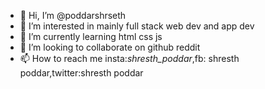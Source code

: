 - 👋 Hi, I’m @poddarshrseth
- 👀 I’m interested in mainly full stack web dev and app dev
- 🌱 I’m currently learning html css js 
- 💞️ I’m looking to collaborate on github reddit 
- 📫 How to reach me insta:_shresth_poddar_,fb: shresth poddar,twitter:shresth poddar

<!---
poddarshrseth/poddarshrseth is a ✨ special ✨ repository because its `README.md` (this file) appears on your GitHub profile.
You can click the Preview link to take a look at your changes.
--->

